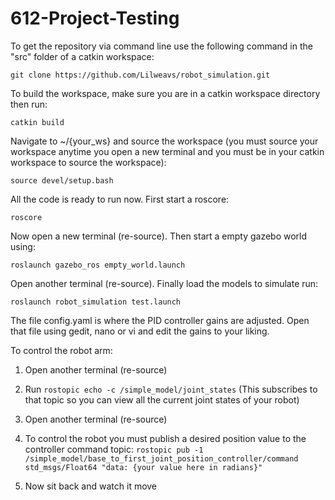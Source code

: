 # 612-Project-Testing

To get the repository via command line use the following command in the "src" folder of a catkin workspace:
```
git clone https://github.com/Lilweavs/robot_simulation.git
```
To build the workspace, make sure you are in a catkin workspace directory then run:
```
catkin build
```
Navigate to ~/{your_ws} and source the workspace (you must source your workspace anytime you open a new terminal and you must be in your catkin workspace to source the workspace):
```
source devel/setup.bash
```
All the code is ready to run now. First start a roscore:
```
roscore
```
Now open a new terminal (re-source). Then start a empty gazebo world using:
```
roslaunch gazebo_ros empty_world.launch
```
Open another terminal (re-source). Finally load the models to simulate run:
```
roslaunch robot_simulation test.launch
```

The file config.yaml is where the PID controller gains are adjusted. Open that file using gedit, nano or vi and edit the gains to your liking.

To control the robot arm:

1. Open another terminal (re-source)

2. Run ```rostopic echo -c /simple_model/joint_states```
(This subscribes to that topic so you can view all the current joint states of your robot)

3. Open another terminal (re-source)

4. To control the robot you must publish a desired position value to the controller command topic:
```rostopic pub -1 /simple_model/base_to_first_joint_position_controller/command std_msgs/Float64 "data: {your value here in radians}" ```

5. Now sit back and watch it move


